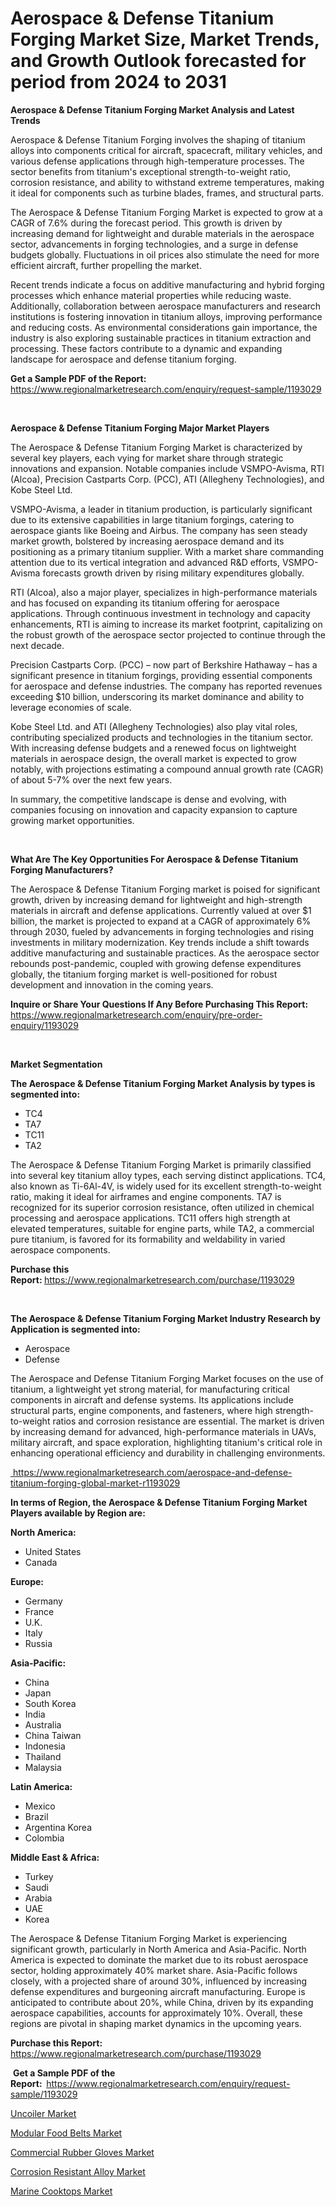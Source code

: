 <p><h1>Aerospace & Defense Titanium Forging Market Size, Market Trends, and Growth Outlook forecasted for period from 2024 to 2031</h1></p><p><strong>Aerospace & Defense Titanium Forging Market Analysis and Latest Trends</strong></p>
<p><p>Aerospace & Defense Titanium Forging involves the shaping of titanium alloys into components critical for aircraft, spacecraft, military vehicles, and various defense applications through high-temperature processes. The sector benefits from titanium's exceptional strength-to-weight ratio, corrosion resistance, and ability to withstand extreme temperatures, making it ideal for components such as turbine blades, frames, and structural parts.</p><p>The Aerospace & Defense Titanium Forging Market is expected to grow at a CAGR of 7.6% during the forecast period. This growth is driven by increasing demand for lightweight and durable materials in the aerospace sector, advancements in forging technologies, and a surge in defense budgets globally. Fluctuations in oil prices also stimulate the need for more efficient aircraft, further propelling the market.</p><p>Recent trends indicate a focus on additive manufacturing and hybrid forging processes which enhance material properties while reducing waste. Additionally, collaboration between aerospace manufacturers and research institutions is fostering innovation in titanium alloys, improving performance and reducing costs. As environmental considerations gain importance, the industry is also exploring sustainable practices in titanium extraction and processing. These factors contribute to a dynamic and expanding landscape for aerospace and defense titanium forging.</p></p>
<p><strong>Get a Sample PDF of the Report:&nbsp;</strong> <a href="https://www.regionalmarketresearch.com/enquiry/request-sample/1193029">https://www.regionalmarketresearch.com/enquiry/request-sample/1193029</a></p>
<p>&nbsp;</p>
<p><strong>Aerospace & Defense Titanium Forging Major Market Players</strong></p>
<p><p>The Aerospace & Defense Titanium Forging Market is characterized by several key players, each vying for market share through strategic innovations and expansion. Notable companies include VSMPO-Avisma, RTI (Alcoa), Precision Castparts Corp. (PCC), ATI (Allegheny Technologies), and Kobe Steel Ltd. </p><p>VSMPO-Avisma, a leader in titanium production, is particularly significant due to its extensive capabilities in large titanium forgings, catering to aerospace giants like Boeing and Airbus. The company has seen steady market growth, bolstered by increasing aerospace demand and its positioning as a primary titanium supplier. With a market share commanding attention due to its vertical integration and advanced R&D efforts, VSMPO-Avisma forecasts growth driven by rising military expenditures globally.</p><p>RTI (Alcoa), also a major player, specializes in high-performance materials and has focused on expanding its titanium offering for aerospace applications. Through continuous investment in technology and capacity enhancements, RTI is aiming to increase its market footprint, capitalizing on the robust growth of the aerospace sector projected to continue through the next decade.</p><p>Precision Castparts Corp. (PCC) – now part of Berkshire Hathaway – has a significant presence in titanium forgings, providing essential components for aerospace and defense industries. The company has reported revenues exceeding $10 billion, underscoring its market dominance and ability to leverage economies of scale.</p><p>Kobe Steel Ltd. and ATI (Allegheny Technologies) also play vital roles, contributing specialized products and technologies in the titanium sector. With increasing defense budgets and a renewed focus on lightweight materials in aerospace design, the overall market is expected to grow notably, with projections estimating a compound annual growth rate (CAGR) of about 5-7% over the next few years. </p><p>In summary, the competitive landscape is dense and evolving, with companies focusing on innovation and capacity expansion to capture growing market opportunities.</p></p>
<p>&nbsp;</p>
<p><strong>What Are The Key Opportunities For Aerospace & Defense Titanium Forging Manufacturers?</strong></p>
<p><p>The Aerospace & Defense Titanium Forging market is poised for significant growth, driven by increasing demand for lightweight and high-strength materials in aircraft and defense applications. Currently valued at over $1 billion, the market is projected to expand at a CAGR of approximately 6% through 2030, fueled by advancements in forging technologies and rising investments in military modernization. Key trends include a shift towards additive manufacturing and sustainable practices. As the aerospace sector rebounds post-pandemic, coupled with growing defense expenditures globally, the titanium forging market is well-positioned for robust development and innovation in the coming years.</p></p>
<p><strong>Inquire or Share Your Questions If Any Before Purchasing This Report:</strong> <a href="https://www.regionalmarketresearch.com/enquiry/pre-order-enquiry/1193029">https://www.regionalmarketresearch.com/enquiry/pre-order-enquiry/1193029</a></p>
<p>&nbsp;</p>
<p><strong>Market Segmentation</strong></p>
<p><strong>The Aerospace & Defense Titanium Forging Market Analysis by types is segmented into:</strong></p>
<p><ul><li>TC4</li><li>TA7</li><li>TC11</li><li>TA2</li></ul></p>
<p><p>The Aerospace & Defense Titanium Forging Market is primarily classified into several key titanium alloy types, each serving distinct applications. TC4, also known as Ti-6Al-4V, is widely used for its excellent strength-to-weight ratio, making it ideal for airframes and engine components. TA7 is recognized for its superior corrosion resistance, often utilized in chemical processing and aerospace applications. TC11 offers high strength at elevated temperatures, suitable for engine parts, while TA2, a commercial pure titanium, is favored for its formability and weldability in varied aerospace components.</p></p>
<p><strong>Purchase this Report:&nbsp;</strong><a href="https://www.regionalmarketresearch.com/purchase/1193029">https://www.regionalmarketresearch.com/purchase/1193029</a></p>
<p>&nbsp;</p>
<p><strong>The Aerospace & Defense Titanium Forging Market Industry Research by Application is segmented into:</strong></p>
<p><ul><li>Aerospace</li><li>Defense</li></ul></p>
<p><p>The Aerospace and Defense Titanium Forging Market focuses on the use of titanium, a lightweight yet strong material, for manufacturing critical components in aircraft and defense systems. Its applications include structural parts, engine components, and fasteners, where high strength-to-weight ratios and corrosion resistance are essential. The market is driven by increasing demand for advanced, high-performance materials in UAVs, military aircraft, and space exploration, highlighting titanium's critical role in enhancing operational efficiency and durability in challenging environments.</p></p>
<p><a href="https://www.regionalmarketresearch.com/aerospace-and-defense-titanium-forging-global-market-r1193029">&nbsp;https://www.regionalmarketresearch.com/aerospace-and-defense-titanium-forging-global-market-r1193029</a></p>
<p><strong>In terms of Region, the Aerospace & Defense Titanium Forging Market Players available by Region are:</strong></p>
<p>
    <p> <strong> North America: </strong>
        <ul>
            <li>United States</li>
            <li>Canada</li>
        </ul>
        </p> 
    <p> <strong> Europe: </strong>
        <ul>
            <li>Germany</li>
            <li>France</li>
            <li>U.K.</li>
            <li>Italy</li>
            <li>Russia</li>
        </ul>
        </p> 
    <p> <strong> Asia-Pacific: </strong>
        <ul>
            <li>China</li>
            <li>Japan</li>
            <li>South Korea</li>
            <li>India</li>
            <li>Australia</li>
            <li>China Taiwan</li>
            <li>Indonesia</li>
            <li>Thailand</li>
            <li>Malaysia</li>
        </ul>
        </p> 
    <p> <strong> Latin America: </strong>
        <ul>
            <li>Mexico</li>
            <li>Brazil</li>
            <li>Argentina Korea</li>
            <li>Colombia</li>
        </ul>
        </p> 
    <p> <strong> Middle East & Africa: </strong>
        <ul>
            <li>Turkey</li>
            <li>Saudi</li>
            <li>Arabia</li>
            <li>UAE</li>
            <li>Korea</li>
        </ul>
    </p>
    </p>
<p><p>The Aerospace & Defense Titanium Forging Market is experiencing significant growth, particularly in North America and Asia-Pacific. North America is expected to dominate the market due to its robust aerospace sector, holding approximately 40% market share. Asia-Pacific follows closely, with a projected share of around 30%, influenced by increasing defense expenditures and burgeoning aircraft manufacturing. Europe is anticipated to contribute about 20%, while China, driven by its expanding aerospace capabilities, accounts for approximately 10%. Overall, these regions are pivotal in shaping market dynamics in the upcoming years.</p></p>
<p><strong>Purchase this Report: </strong><a href="https://www.regionalmarketresearch.com/purchase/1193029">https://www.regionalmarketresearch.com/purchase/1193029</a></p>
<p>&nbsp;<strong>Get a Sample PDF of the Report:&nbsp;&nbsp;</strong><a href="https://www.regionalmarketresearch.com/enquiry/request-sample/1193029">https://www.regionalmarketresearch.com/enquiry/request-sample/1193029</a></p>
<p><strong></strong></p>
<p><p><a href="https://www.linkedin.com/pulse/uncoiler-market-research-report-forecast-growth-prospects-kx2bf">Uncoiler Market</a></p><p><a href="https://issuu.com/reportprime-2/docs/modular-food-belts-market-size-2030_3a765b77565f7e">Modular Food Belts Market</a></p><p><a href="https://www.linkedin.com/pulse/market-dynamics-future-trends-global-commercial-rubber-gloves-9zcpc?trackingId=5fo7LF%2FbT7qk5vzHZnjE9g%3D%3D">Commercial Rubber Gloves Market</a></p><p><a href="https://medium.com/@thfd65d/global-perspectives-on-corrosion-resistant-alloy-market-trends-and-forecast-2024-2031-41e3edcf0533?postPublishedType=repub">Corrosion Resistant Alloy Market</a></p><p><a href="https://issuu.com/reportprime-2/docs/marine-cooktops-market-size-2030.pp_4f55ff24220923">Marine Cooktops Market</a></p></p>